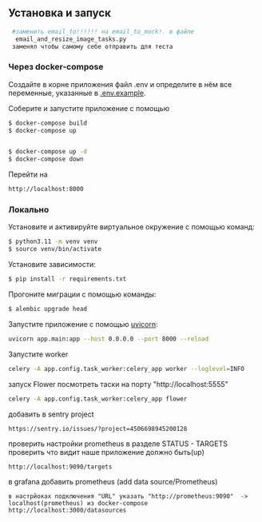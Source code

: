 ## Установка и запуск
```sh
 #заменить email_to!!!!!! на email_to_mock!. в файле
  email_and_resize_image_tasks.py
 заменял чтобы самому себе отправить для теста
```
### Через docker-compose
Создайте в корне приложения файл .env и определите в нём все переменные, указанные в [.env.example](./.env.example).


Соберите и запустите приложение с помощью
```sh
$ docker-compose build
$ docker-compose up


$ docker-compose up -d
$ docker-compose down


```

Перейти на
```sh
http://localhost:8000
```






### Локально

Установите и активируйте виртуальное окружение с помощью команд:
```sh
$ python3.11 -m venv venv
$ source venv/bin/activate
```


Установите зависимости:
```sh
$ pip install -r requirements.txt
```



Прогоните миграции с помощью команды:
```sh
$ alembic upgrade head
```


Запустите приложение с помощью [uvicorn](https://www.uvicorn.org/):
```sh
uvicorn app.main:app --host 0.0.0.0 --port 8000 --reload
```




Запустите worker
```sh
celery -A app.config.task_worker:celery_app worker --loglevel=INFO
```


запуск Flower
посмотреть таски на порту "http://localhost:5555"
```sh
celery -A app.config.task_worker:celery_app flower
```

добавить в sentry project
```
https://sentry.io/issues/?project=4506698945200128
```

проверить настройки prometheus в разделе STATUS - TARGETS
проверить что видит наше приложение должно быть(up)
```
http://localhost:9090/targets
```

в grafana добавить prometheus (add data source/Prometheus)


```
в настрйоках подключения "URL" указать "http://prometheus:9090"  -> localhost(prometheus) из docker-compose
http://localhost:3000/datasources
```